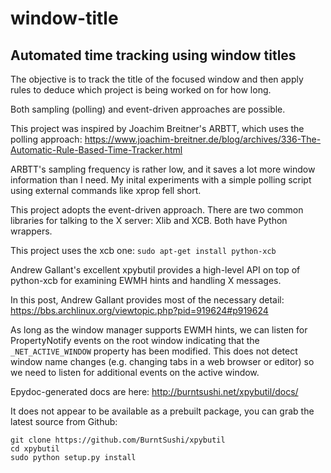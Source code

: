 window-title
============

Automated time tracking using window titles
-------------------------------------------

The objective is to track the title of the focused window and then apply rules to deduce which project is being worked on for how long.

Both sampling (polling) and event-driven approaches are possible. 

This project was inspired by Joachim Breitner's ARBTT, which uses the polling approach:
https://www.joachim-breitner.de/blog/archives/336-The-Automatic-Rule-Based-Time-Tracker.html

ARBTT's sampling frequency is rather low, and it saves a lot more window information than I need. My inital experiments with a simple polling script using external commands like xprop fell short. 

This project adopts the event-driven approach. There are two common libraries for talking to the X server: Xlib and XCB. Both have Python wrappers. 

This project uses the xcb one: `sudo apt-get install python-xcb`

Andrew Gallant's excellent xpybutil provides a high-level API on top of python-xcb for examining EWMH hints and handling X messages. 

In this post, Andrew Gallant provides most of the necessary detail:
https://bbs.archlinux.org/viewtopic.php?pid=919624#p919624

As long as the window manager supports EWMH hints, we can listen for PropertyNotify events on the root window indicating that the `_NET_ACTIVE_WINDOW` property has been modified. This does not detect window name changes (e.g. changing tabs in a web browser or editor) so we need to listen for additional events on the active window.

Epydoc-generated docs are here:
http://burntsushi.net/xpybutil/docs/

It does not appear to be available as a prebuilt package, you can grab the latest source from Github:
```
git clone https://github.com/BurntSushi/xpybutil
cd xpybutil
sudo python setup.py install
```
